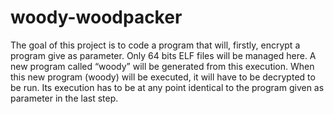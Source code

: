 # woody-woodpacker
The goal of this project is to code a program that will, firstly, encrypt a program give as parameter. Only 64 bits ELF files will be managed here. A new program called “woody” will be generated from this execution. When this new program (woody) will be executed, it will have to be decrypted to be run. Its execution has to be at any point identical to the program given as parameter in the last step.
